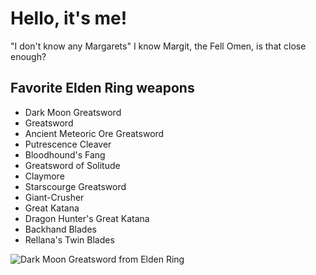 # Hello, it's me!

"I don't know any Margarets"
I know Margit, the Fell Omen, is that close enough?

## Favorite Elden Ring weapons

- Dark Moon Greatsword
- Greatsword
- Ancient Meteoric Ore Greatsword
- Putrescence Cleaver
- Bloodhound's Fang
- Greatsword of Solitude
- Claymore
- Starscourge Greatsword
- Giant-Crusher
- Great Katana
- Dragon Hunter's Great Katana
- Backhand Blades
- Rellana's Twin Blades

![Dark Moon Greatsword from Elden Ring](https://www.google.com/imgres?q=dark%20moon%20greatsword&imgurl=https%3A%2F%2Feldenring.wiki.fextralife.com%2Ffile%2FElden-Ring%2Fdark_moon_greatsword_weapon_elden_ring_wiki_guide_200px.png&imgrefurl=https%3A%2F%2Feldenring.wiki.fextralife.com%2FDark%2BMoon%2BGreatsword&docid=--14pjNdC-G69M&tbnid=6rL-kp-LTdbHfM&vet=12ahUKEwih2PbE08WJAxVyD1kFHQB9GM0QM3oECBwQAA..i&w=200&h=200&hcb=2&ved=2ahUKEwih2PbE08WJAxVyD1kFHQB9GM0QM3oECBwQAA)
